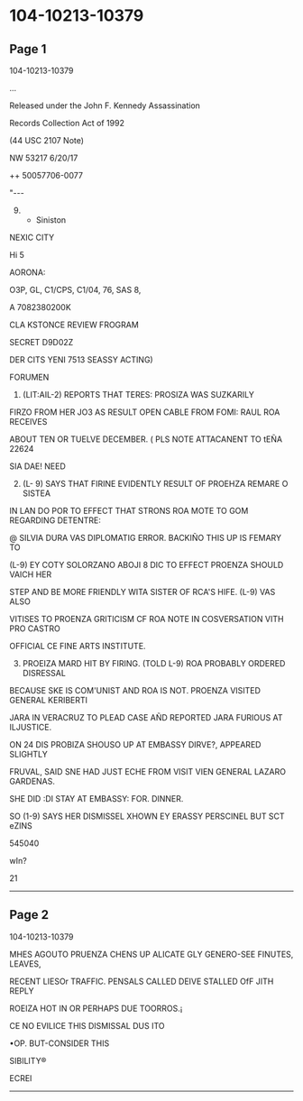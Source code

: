 # 104-10213-10379

## Page 1

104-10213-10379

...

Released under the John F. Kennedy Assassination

Records Collection Act of 1992

(44 USC 2107 Note)

NW 53217 6/20/17

++ 50057706-0077

"---

9. - Siniston

NEXIC CITY

Hi 5

AORONA:

O3P, GL, C1/CPS, C1/04, 76, SAS 8,

A 7082380200K

CLA KSTONCE REVIEW FROGRAM

SECRET D9D02Z

DER CITS YENI 7513 SEASSY ACTING)

FORUMEN

1. (LIT:AIL-2) REPORTS THAT TERES: PROSIZA WAS SUZKARILY

FIRZO FROM HER JO3 AS RESULT OPEN CABLE FROM FOMI: RAUL ROA RECEIVES

ABOUT TEN OR TUELVE DECEMBER. ( PLS NOTE ATTACANENT TO tEÑA 22624

SIA DAE! NEED

2. (L- 9) SAYS THAT FIRINE EVIDENTLY RESULT OF PROEHZA REMARE O SISTEA

IN LAN DO POR TO EFFECT THAT STRONS ROA MOTE TO GOM REGARDING DETENTRE:

@ SILVIA DURA VAS DIPLOMATIG ERROR. BACKIÑO THIS UP IS FEMARY TO

(L-9) EY COTY SOLORZANO ABOJI 8 DIC TO EFFECT PROENZA SHOULD VAICH HER

STEP AND BE MORE FRIENDLY WITA SISTER OF RCA'S HIFE. (L-9) VAS ALSO

VITISES TO PROENZA GRITICISM CF ROA NOTE IN COSVERSATION VITH PRO CASTRO

OFFICIAL CE FINE ARTS INSTITUTE.

3. PROEIZA MARD HIT BY FIRING. (TOLD L-9) ROA PROBABLY ORDERED DISRESSAL

BECAUSE SKE IS COM'UNIST AND ROA IS NOT. PROENZA VISITED GENERAL KERIBERTI

JARA IN VERACRUZ TO PLEAD CASE AÑD REPORTED JARA FURIOUS AT ILJUSTICE.

ON 24 DIS PROBIZA SHOUSO UP AT EMBASSY DIRVE?, APPEARED SLIGHTLY

FRUVAL, SAID SNE HAD JUST ECHE FROM VISIT VIEN GENERAL LAZARO GARDENAS.

SHE DID :DI STAY AT EMBASSY: FOR. DINNER.

SO (1-9) SAYS HER DISMISSEL XHOWN EY ERASSY PERSCINEL BUT SCT eZINS

545040

wIn?

21

---

## Page 2

104-10213-10379

MHES AGOUTO PRUENZA CHENS UP ALICATE GLY GENERO-SEE FINUTES, LEAVES,

RECENT LIESOr TRAFFIC. PENSALS CALLED DEIVE STALLED OfF JITH REPLY

ROEIZA HOT IN OR PERHAPS DUE TOORROS.¡

CE NO EVILICE THIS DISMISSAL DUS ITO

•OP. BUT-CONSIDER THIS

SIBILITY®

ECREI

---

